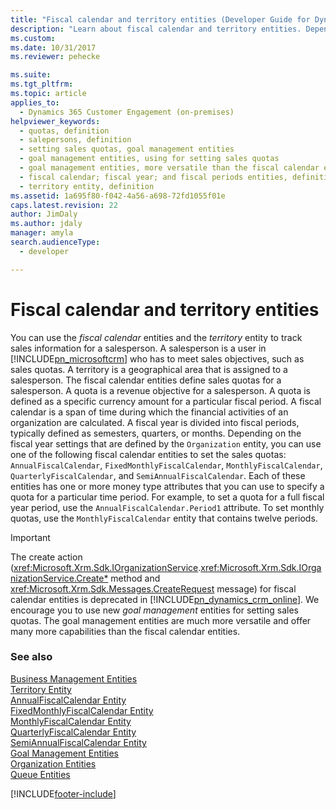 ```yaml
---
title: "Fiscal calendar and territory entities (Developer Guide for Dynamics 365 Customer Engagement) | MicrosoftDocs"
description: "Learn about fiscal calendar and territory entities. Depending on the fiscal year settings that are defined by the Organization entity, you can use one of the following fiscal calendar entities to set the sales quotas: AnnualFiscalCalendar, FixedMonthlyFiscalCalendar, MonthlyFiscalCalendar, QuarterlyFiscalCalendar, and SemiAnnualFiscalCalendar."
ms.custom: 
ms.date: 10/31/2017
ms.reviewer: pehecke

ms.suite: 
ms.tgt_pltfrm: 
ms.topic: article
applies_to: 
  - Dynamics 365 Customer Engagement (on-premises)
helpviewer_keywords: 
  - quotas, definition
  - salepersons, definition
  - setting sales quotas, goal management entities
  - goal management entities, using for setting sales quotas
  - goal management entities, more versatile than the fiscal calendar entities
  - fiscal calendar; fiscal year; and fiscal periods entities, definition
  - territory entity, definition
ms.assetid: 1a695f80-f042-4a56-a698-72fd1055f01e
caps.latest.revision: 22
author: JimDaly
ms.author: jdaly
manager: amyla
search.audienceType: 
  - developer

---
```

# Fiscal calendar and territory entities

You can use the *fiscal calendar* entities and the *territory* entity to track sales information for a salesperson. A salesperson is a user in [!INCLUDE[pn_microsoftcrm](../includes/pn-microsoftcrm.md)] who has to meet sales objectives, such as sales quotas. A territory is a geographical area that is assigned to a salesperson. The fiscal calendar entities define sales quotas for a salesperson. A quota is a revenue objective for a salesperson. A quota is defined as a specific currency amount for a particular fiscal period. A fiscal calendar is a span of time during which the financial activities of an organization are calculated. A fiscal year is divided into fiscal periods, typically defined as semesters, quarters, or months. Depending on the fiscal year settings that are defined by the `Organization` entity, you can use one of the following fiscal calendar entities to set the sales quotas:  `AnnualFiscalCalendar`, `FixedMonthlyFiscalCalendar`,  `MonthlyFiscalCalendar`,  `QuarterlyFiscalCalendar`, and `SemiAnnualFiscalCalendar`. Each of these entities has one or more money type attributes that you can use to specify a quota for a particular time period. For example, to set a quota for a full fiscal year period, use the `AnnualFiscalCalendar.Period1` attribute. To set monthly quotas, use the `MonthlyFiscalCalendar` entity that contains twelve periods.  
  
> [!IMPORTANT]
>  The create action (<xref:Microsoft.Xrm.Sdk.IOrganizationService>.<xref:Microsoft.Xrm.Sdk.IOrganizationService.Create*> method and <xref:Microsoft.Xrm.Sdk.Messages.CreateRequest> message) for fiscal calendar entities is deprecated in [!INCLUDE[pn_dynamics_crm_online](../includes/pn-dynamics-crm-online.md)]. We encourage you to use new *goal management* entities for setting sales quotas. The goal management entities are much more versatile and offer many more capabilities than the fiscal calendar entities.  
  
### See also  
 [Business Management Entities](business-management-entities.md)   
 [Territory Entity](entities/territory.md)   
 [AnnualFiscalCalendar Entity](entities/annualfiscalcalendar.md)   
 [FixedMonthlyFiscalCalendar Entity](entities/fixedmonthlyfiscalcalendar.md)   
 [MonthlyFiscalCalendar Entity](entities/monthlyfiscalcalendar.md)   
 [QuarterlyFiscalCalendar Entity](entities/quarterlyfiscalcalendar.md)   
 [SemiAnnualFiscalCalendar Entity](entities/semiannualfiscalcalendar.md)   
 [Goal Management Entities](goal-management-entities.md)   
 [Organization Entities](organization-entities.md)   
 [Queue Entities](queue-entities.md)


[!INCLUDE[footer-include](../../../includes/footer-banner.md)]
